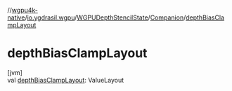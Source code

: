 //[wgpu4k-native](../../../../index.md)/[io.ygdrasil.wgpu](../../index.md)/[WGPUDepthStencilState](../index.md)/[Companion](index.md)/[depthBiasClampLayout](depth-bias-clamp-layout.md)

# depthBiasClampLayout

[jvm]\
val [depthBiasClampLayout](depth-bias-clamp-layout.md): ValueLayout